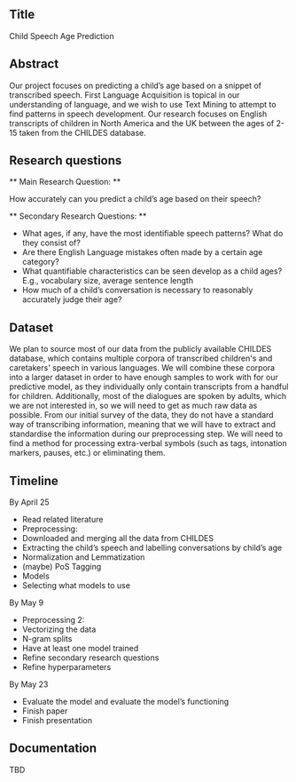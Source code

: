 ## Title
Child Speech Age Prediction
## Abstract
Our project focuses on predicting a child’s age based on a snippet of transcribed speech. First Language Acquisition is topical in our understanding of language, and we wish to use Text Mining to attempt to find patterns in speech development. Our research focuses on English transcripts of children in North America and the UK between the ages of 2-15 taken from the CHILDES database. 
## Research questions
** Main Research Question: **

How accurately can you predict a child’s age based on their speech?

** Secondary Research Questions: **

- What ages, if any, have the most identifiable speech patterns? What do they consist of?
- Are there English Language mistakes often made by a certain age category?
- What quantifiable characteristics can be seen develop as a child ages? E.g., vocabulary size, average sentence length
- How much of a child’s conversation is necessary to reasonably accurately judge their age?

## Dataset
We plan to source most of our data from the publicly available CHILDES database, which contains multiple corpora of transcribed children's and caretakers' speech in various languages. We will combine these corpora into a larger dataset in order to have enough samples to work with for our predictive model, as they individually only contain transcripts from a handful for children. Additionally, most of the dialogues are spoken by adults, which we are not interested in, so we will need to get as much raw data as possible.
From our initial survey of the data, they do not have a standard way of transcribing information, meaning that we will have to extract and standardise the information during our preprocessing step. We will need to find a method for processing extra-verbal symbols (such as tags, intonation markers, pauses, etc.) or eliminating them.

## Timeline
By April 25
- Read related literature
- Preprocessing:
- Downloaded and merging all the data from CHILDES
- Extracting the child’s speech and labelling conversations by child’s age
- Normalization and Lemmatization
- (maybe) PoS Tagging
- Models
- Selecting what models to use

By May 9
- Preprocessing 2:
- Vectorizing the data
- N-gram splits
- Have at least one model trained
- Refine secondary research questions
- Refine hyperparameters

By May 23
- Evaluate the model and evaluate the model’s functioning
- Finish paper 
- Finish presentation

## Documentation
TBD
